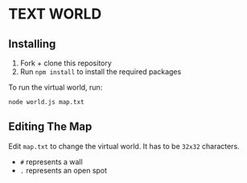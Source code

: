 # TEXT WORLD

## Installing

1. Fork + clone this repository
1. Run `npm install` to install the required packages

To run the virtual world, run:

```console
node world.js map.txt
```

## Editing The Map

Edit `map.txt` to change the virtual world. It has to be `32x32` characters.

- `#` represents a wall
- `.` represents an open spot
